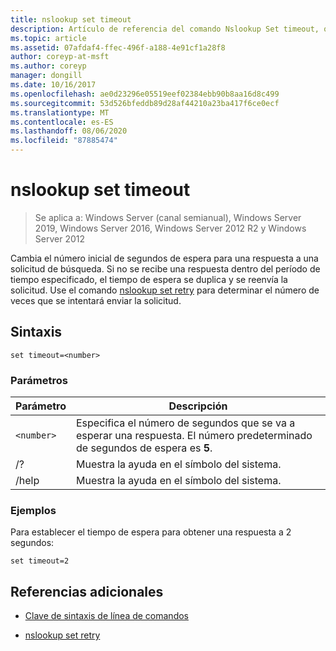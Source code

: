 ```yaml
---
title: nslookup set timeout
description: Artículo de referencia del comando Nslookup Set timeout, que cambia el número inicial de segundos de espera para una respuesta a una solicitud de búsqueda.
ms.topic: article
ms.assetid: 07afdaf4-ffec-496f-a188-4e91cf1a28f8
author: coreyp-at-msft
ms.author: coreyp
manager: dongill
ms.date: 10/16/2017
ms.openlocfilehash: ae0d23296e05519eef02384ebb90b8aa16d8c499
ms.sourcegitcommit: 53d526bfeddb89d28af44210a23ba417f6ce0ecf
ms.translationtype: MT
ms.contentlocale: es-ES
ms.lasthandoff: 08/06/2020
ms.locfileid: "87885474"
---
```

# <a name="nslookup-set-timeout"></a>nslookup set timeout

> Se aplica a: Windows Server (canal semianual), Windows Server 2019, Windows Server 2016, Windows Server 2012 R2 y Windows Server 2012

Cambia el número inicial de segundos de espera para una respuesta a una solicitud de búsqueda. Si no se recibe una respuesta dentro del período de tiempo especificado, el tiempo de espera se duplica y se reenvía la solicitud. Use el comando [nslookup set retry](nslookup-set-retry.md) para determinar el número de veces que se intentará enviar la solicitud.

## <a name="syntax"></a>Sintaxis

```
set timeout=<number>
```

### <a name="parameters"></a>Parámetros

| Parámetro | Descripción |
| ---------- | ---------- |
| `<number>` | Especifica el número de segundos que se va a esperar una respuesta. El número predeterminado de segundos de espera es **5**. |
| /? | Muestra la ayuda en el símbolo del sistema. |
| /help | Muestra la ayuda en el símbolo del sistema. |

### <a name="examples"></a>Ejemplos

Para establecer el tiempo de espera para obtener una respuesta a 2 segundos:

```
set timeout=2
```

## <a name="additional-references"></a>Referencias adicionales

- [Clave de sintaxis de línea de comandos](command-line-syntax-key.md)

- [nslookup set retry](nslookup-set-retry.md)
